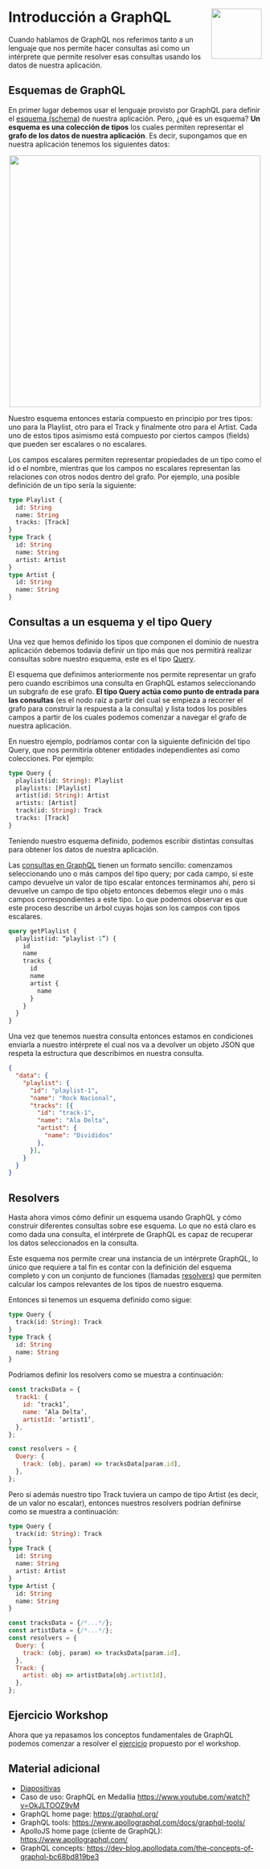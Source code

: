 # Introducción a GraphQL <img align="right" width="100" height="100" src="img/graphql-fs.png">

Cuando hablamos de GraphQL nos referimos tanto a un lenguaje que nos permite hacer consultas así como un intérprete que permite resolver esas consultas usando los datos de nuestra aplicación.

## Esquemas de GraphQL

En primer lugar debemos usar el lenguaje provisto por GraphQL para definir el [esquema (schema)](https://graphql.org/learn/schema/#type-language) de nuestra aplicación. Pero, ¿qué es un esquema? __Un esquema es una colección de tipos__ los cuales permiten representar el __grafo de los datos de nuestra aplicación__. Es decir, supongamos que en nuestra aplicación tenemos los siguientes datos:

<p align="center">
  <img width="500" height="500" src="img/graph.png">
</p>

Nuestro esquema entonces estaría compuesto en principio por tres tipos: uno para la Playlist, otro para el Track y finalmente otro para el Artist. Cada uno de estos tipos asimismo está compuesto por ciertos campos (fields) que pueden ser escalares o no escalares.

Los campos escalares permiten representar propiedades de un tipo como el id o el nombre, mientras que los campos no escalares representan las relaciones con otros nodos dentro del grafo. Por ejemplo, una posible definición de un tipo sería la siguiente:

```graphql
type Playlist {
  id: String
  name: String
  tracks: [Track]
}
type Track {
  id: String
  name: String
  artist: Artist
}
type Artist {
  id: String
  name: String
}
```

## Consultas a un esquema y el tipo Query

Una vez que hemos definido los tipos que componen el dominio de nuestra aplicación debemos todavía definir un tipo más que nos permitirá realizar consultas sobre nuestro esquema, este es el tipo [Query](https://graphql.org/learn/schema/#the-query-and-mutation-types).

El esquema que definimos anteriormente nos permite representar un grafo pero cuando escribimos una consulta en GraphQL estamos seleccionando un subgrafo de ese grafo. __El tipo Query actúa como punto de entrada para las consultas__ (es el nodo raíz a partir del cual se empieza a recorrer el grafo para construir la respuesta a la consulta) y lista todos los posibles campos a partir de los cuales podemos comenzar a navegar el grafo de nuestra aplicación. 

En nuestro ejemplo, podríamos contar con la siguiente definición del tipo Query, que nos permitiría obtener entidades independientes así como colecciones. Por ejemplo:

```graphql
type Query {
  playlist(id: String): Playlist
  playlists: [Playlist]
  artist(id: String): Artist
  artists: [Artist]
  track(id: String): Track
  tracks: [Track]
}
```

Teniendo nuestro esquema definido, podemos escribir distintas consultas para obtener los datos de nuestra aplicación.

Las [consultas en GraphQL](https://graphql.org/learn/queries/) tienen un formato sencillo: comenzamos seleccionando uno o más campos del tipo query; por cada campo, si este campo devuelve un valor de tipo escalar entonces terminamos ahí, pero si devuelve un campo de tipo objeto entonces debemos elegir uno o más campos correspondientes a este tipo. Lo que podemos observar es que este proceso describe un árbol cuyas hojas son los campos con tipos escalares.

```graphql
query getPlaylist {
  playlist(id: “playlist-1”) {
    id
    name
    tracks {
      id
      name
      artist {
        name
      }
    }
  }
}
```

Una vez que tenemos nuestra consulta entonces estamos en condiciones enviarla a nuestro intérprete el cual nos va a devolver un objeto JSON que respeta la estructura que describimos en nuestra consulta.

```json
{
  "data": {
    "playlist": {
      "id": "playlist-1",
      "name": "Rock Nacional",
      "tracks": [{
        "id": "track-1",
        "name": "Ala Delta",
        "artist": {
          "name": "Divididos"
        },
      }],
    }
  }
}
```

## Resolvers

Hasta ahora vimos cómo definir un esquema usando GraphQL y cómo construir diferentes consultas sobre ese esquema. Lo que no está claro es como dada una consulta, el intérprete de GraphQL es capaz de recuperar los datos seleccionados en la consulta.

Este esquema nos permite crear una instancia de un intérprete GraphQL, lo único que requiere a tal fin es contar con la definición del esquema completo y con un conjunto de funciones (llamadas [resolvers](https://graphql.org/learn/execution/#root-fields-resolvers)) que permiten calcular los campos relevantes de los tipos de nuestro esquema.

Entonces si tenemos un esquema definido como sigue:

```graphql
type Query {
  track(id: String): Track
}
type Track {
  id: String
  name: String
}
```

Podriamos definir los resolvers como se muestra a continuación:

```javascript
const tracksData = {
  track1: {
    id: ‘track1’,
    name: ‘Ala Delta’,
    artistId: ‘artist1’,
  },
};

const resolvers = {
  Query: {
    track: (obj, param) => tracksData[param.id],
  },
};
```

Pero si además nuestro tipo Track tuviera un campo de tipo Artist (es decir, de un valor no escalar), entonces nuestros resolvers podrían definirse como se muestra a continuación:

```graphql
type Query {
  track(id: String): Track
}
type Track {
  id: String
  name: String
  artist: Artist
}
type Artist {
  id: String
  name: String
}
```

```javascript
const tracksData = {/*...*/};
const artistData = {/*...*/};
const resolvers = {
  Query: {
    track: (obj, param) => tracksData[param.id],
  },
  Track: {
    artist: obj => artistData[obj.artistId],
  },
};
```

## Ejercicio Workshop

Ahora que ya repasamos los conceptos fundamentales de GraphQL podemos comenzar a resolver el [ejercicio](steps/STEP-0.md) propuesto por el workshop.

## Material adicional

- [Diapositivas](intro.pdf)
- Caso de uso: GraphQL en Medallia https://www.youtube.com/watch?v=OkJLTOOZ9vM
- GraphQL home page: https://graphql.org/
- GraphQL tools: https://www.apollographql.com/docs/graphql-tools/
- ApolloJS home page (cliente de GraphQL): https://www.apollographql.com/
- GraphQL concepts: https://dev-blog.apollodata.com/the-concepts-of-graphql-bc68bd819be3
